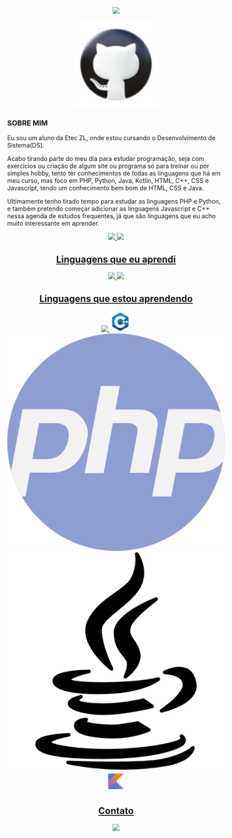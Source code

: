 <!-- Olá mensagem de apresentação com animação -->
<p align="center">
  <img src="https://readme-typing-svg.herokuapp.com/?lines=Seja+bem-vindo+ao+meu+perfil!;João Pedro[150]&center=true&width=380&height=45">
</p>


<!-- Foto -->
<p align="center">
  <img src="icons8-github-94.png" alt="Foto do João Pedro" height="200"/>
</p>

<H3> SOBRE MIM </H3>
<p>Eu sou um aluno da Etec ZL, onde estou cursando o Desenvolvimento de Sistema(DS).

Acabo tirando parte do meu dia para estudar programação, seja com exercícios ou criação de algum site ou programa só para treinar ou por simples hobby, tento ter conhecimentos de todas as linguagens que há em meu curso, mas foco em PHP, Python, Java, Kotlin, HTML, C++, CSS e Javascript, tendo um conhecimento bem bom de HTML, CSS e Java.  


Ultimamente tenho tirado tempo para estudar as linguagens PHP e Python, e também pretendo começar adicionar as linguagens Javascript e C++ nessa agenda de estudos frequentes, já que são linguagens que eu acho muito interessante em aprender.</p>


<div align="center">
  <a href="https://github.com/joaop0102">
  <img height="180em" src="https://github-readme-stats.vercel.app/api?username=joaop0102&show_icons=true&theme=dark&include_all_commits=true&count_private=true"/>
  <img height="180em" src="https://github-readme-stats.vercel.app/api/top-langs/?username=joaop0102&layout=compact&langs_count=7&theme=dark"/>
</div>
                                          
        
<!-- Ícones de linguagens -->
<h2 align="center">Linguagens que eu aprendi</h2>
<p align="center">
  <img src="icons8-html-5-48"/> 
  <img src="icons8-css3-48"/>
</p>

<h2 align="center">Linguagens que estou aprendendo</h2>
<p align="center">
    <img src="icons8-python.png">
    <img src="icons8-c++-48.png">
    <img src="php.png" style="font-size: 50px;">
    <img src="java.png">
    <img src="icons8-kotlin-48.png">
</p>
     
<div> 
  <h2 align="center">Contato</h2>
  <p align="center">
  <a href="https://www.instagram.com/joaop5373/" target="_blank"><img src="https://icons8.com/icon/eRJfQw0Zs44S/instagram" target="_blank"></a>
   
</div>


